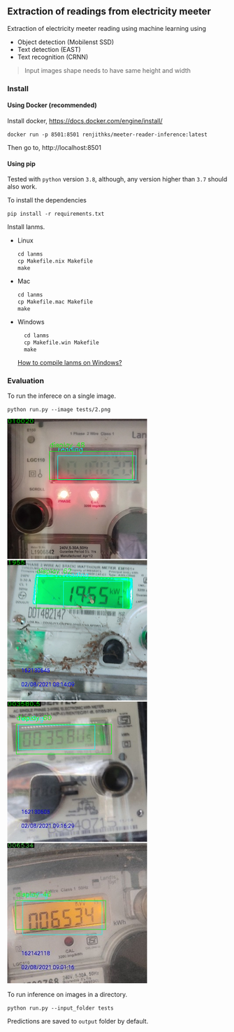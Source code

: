 ## Extraction of readings from electricity meeter
Extraction of electricity meeter reading using machine learning using
- Object detection (Mobilenst SSD)
- Text detection (EAST)
- Text recognition (CRNN)

>Input images shape needs to have same height and width

### Install

#### Using Docker (recommended)
Install docker, https://docs.docker.com/engine/install/

```console
docker run -p 8501:8501 renjithks/meeter-reader-inference:latest
```
Then go to, http://localhost:8501

#### Using pip

Tested with `python` version `3.8`, although, any version higher than `3.7` should also work.

To install the dependencies
```console
pip install -r requirements.txt
```

Install lanms.
- Linux
  ```console
  cd lanms
  cp Makefile.nix Makefile
  make
  ```
- Mac
  ```console
  cd lanms
  cp Makefile.mac Makefile
  make
  ```
- Windows
  ```console
    cd lanms
    cp Makefile.win Makefile
    make
  ```
  [How to compile lanms on Windows?](https://github.com/argman/EAST/issues/120)
### Evaluation
To run the inferece on a single image.
```console
python run.py --image tests/2.png
```
![tests/2.png](output/2.png "") ![tests/3.png](output/3.png "")
![tests/4.png](output/4.png "") ![tests/6.jpeg](output/6.jpeg "")

To run inference on images in a directory.
```console
python run.py --input_folder tests
```
Predictions are saved to `output` folder by default.